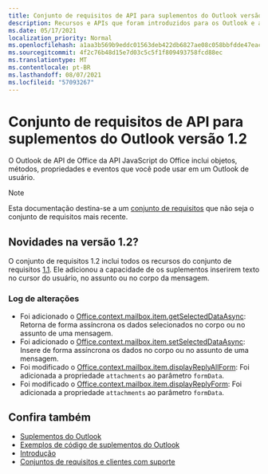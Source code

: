 ```yaml
---
title: Conjunto de requisitos de API para suplementos do Outlook versão 1.2
description: Recursos e APIs que foram introduzidos para os Outlook e as APIs JavaScript Office como parte da API de Caixa de Correio 1.2.
ms.date: 05/17/2021
localization_priority: Normal
ms.openlocfilehash: a1aa3b569b9eddc01563deb422db6827ae08c058bbfdde47eac9f83074203e44
ms.sourcegitcommit: 4f2c76b48d15e7d03c5c5f1f809493758fcd88ec
ms.translationtype: MT
ms.contentlocale: pt-BR
ms.lasthandoff: 08/07/2021
ms.locfileid: "57093267"
---
```

# <a name="outlook-add-in-api-requirement-set-12"></a>Conjunto de requisitos de API para suplementos do Outlook versão 1.2

O Outlook de API de Office da API JavaScript do Office inclui objetos, métodos, propriedades e eventos que você pode usar em um Outlook de usuário.

> [!NOTE]
> Esta documentação destina-se a um [conjunto de requisitos](../../requirement-sets/outlook-api-requirement-sets.md) que não seja o conjunto de requisitos mais recente.

## <a name="whats-new-in-12"></a>Novidades na versão 1.2?

O conjunto de requisitos 1.2 inclui todos os recursos do conjunto de requisitos [1.1](../requirement-set-1.1/outlook-requirement-set-1.1.md). Ele adicionou a capacidade de os suplementos inserirem texto no cursor do usuário, no assunto ou no corpo da mensagem.

### <a name="change-log"></a>Log de alterações

- Foi adicionado o [Office.context.mailbox.item.getSelectedDataAsync](office.context.mailbox.item.md#methods): Retorna de forma assíncrona os dados selecionados no corpo ou no assunto de uma mensagem.
- Foi adicionado o [Office.context.mailbox.item.setSelectedDataAsync](office.context.mailbox.item.md#methods): Insere de forma assíncrona os dados no corpo ou no assunto de uma mensagem.
- Foi modificado o [Office.context.mailbox.item.displayReplyAllForm](office.context.mailbox.item.md#methods): Foi adicionada a propriedade `attachments` ao parâmetro `formData`.
- Foi modificado o [Office.context.mailbox.item.displayReplyForm](office.context.mailbox.item.md#methods): Foi adicionada a propriedade `attachments` ao parâmetro `formData`.

## <a name="see-also"></a>Confira também

- [Suplementos do Outlook](../../../outlook/outlook-add-ins-overview.md)
- [Exemplos de código de suplementos do Outlook](https://developer.microsoft.com/outlook/gallery/?filterBy=Outlook,Samples,Add-ins)
- [Introdução](../../../quickstarts/outlook-quickstart.md)
- [Conjuntos de requisitos e clientes com suporte](../../requirement-sets/outlook-api-requirement-sets.md)
